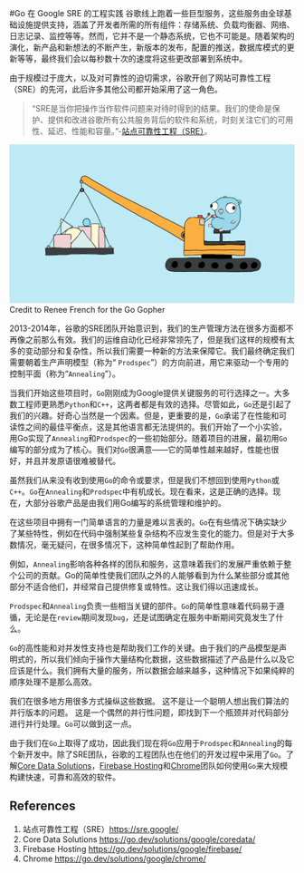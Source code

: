 #Go 在 Google SRE 的工程实践
谷歌线上跑着一些巨型服务，这些服务由全球基础设施提供支持，涵盖了开发者所需的所有组件：存储系统、负载均衡器、网络、日志记录、监控等等。然而，它并不是一个静态系统，它也不可能是。随着架构的演化，新产品和新想法的不断产生，新版本的发布，配置的推送，数据库模式的更新等等，最终我们会以每秒数十次的速度将这些更改部署到系统中。

由于规模过于庞大，以及对可靠性的迫切需求，谷歌开创了网站可靠性工程（SRE）的先河，此后许多其他公司都开始采用了这一角色。
> “SRE是当你把操作当作软件问题来对待时得到的结果。我们的使命是保护、提供和改进谷歌所有公共服务背后的软件和系统，时刻关注它们的可用性、延迟、性能和容量。”-[站点可靠性工程（SRE）](https://sre.google/)。

![Credit to Renee French for the Go Gopher](../static/images/w15-actuating-google-production-how-googles-sre-team-uses-go/gosreheader.png
)
Credit to Renee French for the Go Gopher


2013-2014年，谷歌的SRE团队开始意识到，我们的生产管理方法在很多方面都不再像之前那么有效。我们的运维自动化已经非常领先了，但是我们这样的规模有太多的变动部分和复杂性，所以我们需要一种新的方法来保障它。我们最终确定我们需要朝着生产声明模型（称为“ `Prodspec`”）的方向前进，用它来驱动一个专用的控制平面（称为“`Annealing`”）。

当我们开始这些项目时，`Go`刚刚成为Google提供关键服务的可行选择之一。大多数工程师更熟悉`Python`和`C++`，这两者都是有效的选择。尽管如此，`Go`还是引起了我们的兴趣。好奇心当然是一个因素。但是，更重要的是，`Go`承诺了在性能和可读性之间的最佳平衡点，这是其他语言都无法提供的。我们开始了一个小实验， 用Go实现了`Annealing`和`Prodspec`的一些初始部分。随着项目的进展，最初用`Go`编写的部分成为了核心。我们对`Go`很满意——它的简单性越来越好，性能也很好，并且并发原语很难被替代。

虽然我们从来没有收到使用`Go`的命令或要求，但是我们不想回到使用`Python`或`C++`。`Go`在`Annealing`和`Prodspec`中有机成长。现在看来，这是正确的选择。现在，大部分谷歌产品是由我们用Go编写的系统管理和维护的。

在这些项目中拥有一门简单语言的力量是难以言表的。`Go`在有些情况下确实缺少了某些特性，例如在代码中强制某些复杂结构不应发生变化的能力。但是对于大多数情况，毫无疑问，在很多情况下，这种简单性起到了帮助作用。

例如，`Annealing`影响各种各样的团队和服务，这意味着我们的发展严重依赖于整个公司的贡献。Go的简单性使我们团队之外的人能够看到为什么某些部分或其他部分不适合他们，并经常自己提供修复或特性。这让我们得以迅速成长。

`Prodspec`和`Annealing`负责一些相当关键的部件。`Go`的简单性意味着代码易于遵循，无论是在`review`期间发现`bug`，还是试图确定在服务中断期间究竟发生了什么。

`Go`的高性能和对并发性支持也是帮助我们工作的关键。由于我们的产品模型是声明式的，所以我们倾向于操作大量结构化数据，这些数据描述了产品是什么以及它应该是什么。我们拥有大量的服务，所以数据会越来越多，这种情况下如果纯粹的顺序处理不是那么高效。

我们在很多地方用很多方式操纵这些数据。 这不是让一个聪明人想出我们算法的并行版本的问题。 这是一个偶然的并行性问题，即找到下一个瓶颈并对代码部分进行并行处理。`Go`可以做到这一点。

由于我们在`Go`上取得了成功，因此我们现在将`Go`应用于`Prodspec`和`Annealing`的每个新开发中。除了SRE团队，谷歌的工程团队也在他们的开发过程中采用了`Go`。了解[Core Data Solutions](https://go.dev/solutions/google/coredata/)，[Firebase Hosting](https://go.dev/solutions/google/firebase/)和[Chrome](https://go.dev/solutions/google/chrome/)团队如何使用`Go`来大规模构建快速，可靠和高效的软件。


## References
1. 站点可靠性工程（SRE）https://sre.google/
2. Core Data Solutions https://go.dev/solutions/google/coredata/
3. Firebase Hosting https://go.dev/solutions/google/firebase/
4. Chrome https://go.dev/solutions/google/chrome/